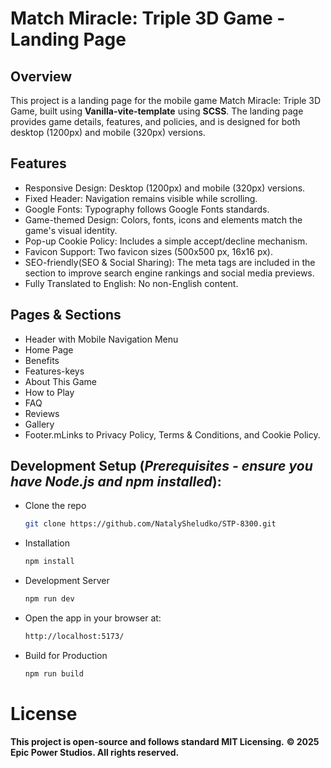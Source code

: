 # Match Miracle: Triple 3D Game - Landing Page

## Overview

This project is a landing page for the mobile game Match Miracle: Triple 3D
Game, built using **Vanilla-vite-template** using **SCSS**. The landing page
provides game details, features, and policies, and is designed for both desktop
(1200px) and mobile (320px) versions.

## Features

- Responsive Design: Desktop (1200px) and mobile (320px) versions.
- Fixed Header: Navigation remains visible while scrolling.
- Google Fonts: Typography follows Google Fonts standards.
- Game-themed Design: Colors, fonts, icons and elements match the game's visual
  identity.
- Pop-up Cookie Policy: Includes a simple accept/decline mechanism.
- Favicon Support: Two favicon sizes (500x500 px, 16x16 px).
- SEO-friendly(SEO & Social Sharing): The meta tags are included in the <head>
  section to improve search engine rankings and social media previews.
- Fully Translated to English: No non-English content.

## Pages & Sections

- Header with Mobile Navigation Menu
- Home Page
- Benefits
- Features-keys
- About This Game
- How to Play
- FAQ
- Reviews
- Gallery
- Footer.mLinks to Privacy Policy, Terms & Conditions, and Cookie Policy.

## Development Setup (_Prerequisites - ensure you have Node.js and npm installed_):

- Clone the repo
  ```bash
  git clone https://github.com/NatalySheludko/STP-8300.git

- Installation
  ```bash
  npm install

- Development Server
  ```bash
  npm run dev

- Open the app in your browser at:
	```bash
	http://localhost:5173/

- Build for Production
  ```bash
  npm run build

# License

**This project is open-source and follows standard MIT Licensing.**
**© 2025 Epic Power Studios. All rights reserved.**

